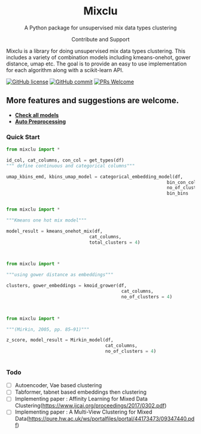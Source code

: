 <h1 align="center">Mixclu </h1>

<p align="center">A Python package for unsupervised mix data types clustering </p>
<p align="center"> Contribute and Support </p>

Mixclu is a library for doing unsupervised mix data types clustering. This includes a variety of combination models including kmeans-onehot, gower distance, umap etc. The goal is to provide an easy to use implementation for each algorithm along with a scikit-learn API.


[![GitHub license](https://img.shields.io/badge/License-Creative%20Commons%20Attribution%204.0%20International-blue)](https://github.com/monk1337/Mixclu/blob/main/README.md)
[![GitHub commit](https://img.shields.io/github/last-commit/monk1337/Mixclu)](https://github.com/monk1337/Mixclu/commits/main)
[![PRs Welcome](https://img.shields.io/badge/PRs-welcome-brightgreen.svg?style=flat-square)](http://makeapullrequest.com)


 ## More features and suggestions are welcome.

- [**Check all models**](https://github.com/monk1337/Mixclu/blob/main/All_models_demo.ipynb)
- [**Auto Preprocessing**](https://github.com/monk1337/Mixclu/blob/main/notebooks/preprocessing.ipynb)

### Quick Start

```python
from mixclu import *

id_col, cat_columns, con_col = get_types(df)
""" define continuous and categorical columns"""

umap_kbins_emd, kbins_umap_model = categorical_embedding_model(df, 
                                                            bin_con_columns = con_col, 
                                                            no_of_clusters  = 4,
                                                            bin_bins        = 5)

```


```python

from mixclu import *

"""Kmeans one hot mix model"""

model_result = kmeans_onehot_mix(df, 
                               cat_columns, 
                               total_clusters = 4)
                               
```


```python

from mixclu import *

"""using gower distance as embeddings"""

clusters, gower_embeddings = kmoid_grower(df, 
                                           cat_columns, 
                                           no_of_clusters = 4)
                               
```



```python

from mixclu import *

"""(Mirkin, 2005, pp. 85–91)"""

z_score, model_result = Mirkin_model(df, 
                                     cat_columns, 
                                     no_of_clusters = 4)
                               
```



### Todo

- [ ] Autoencoder, Vae based clustering
- [ ] Tabformer, tabnet based embeddings then clustering
- [ ] Implementing paper : Affinity Learning for Mixed Data Clustering(https://www.ijcai.org/proceedings/2017/0302.pdf)
- [ ] Implementing paper : A Multi-View Clustering for Mixed Data(https://pure.hw.ac.uk/ws/portalfiles/portal/44173473/09347440.pdf)